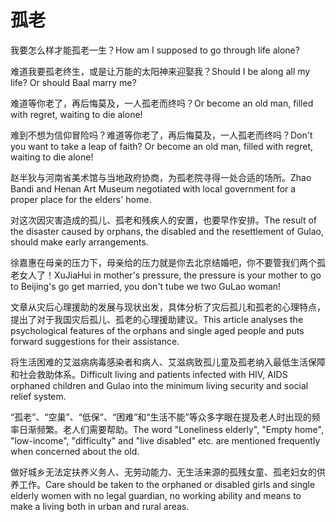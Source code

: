# 孤老

<p><span class="chinese">我要怎么样才能孤老一生？</span><span class="english">How am I supposed to go through life alone?</span></p>

<p><span class="chinese">难道我要孤老终生，或是让万能的太阳神来迎娶我？</span><span class="english">Should I be along all my life? Or should Baal marry me?</span></p>

<p><span class="chinese">难道等你老了，再后悔莫及，一人孤老而终吗？</span><span class="english">Or become an old man, filled with regret, waiting to die alone!</span></p>

<p><span class="chinese">难到不想为信仰冒险吗？难道等你老了，再后悔莫及，一人孤老而终吗？</span><span class="english">Don't you want to take a leap of faith? Or become an old man, filled with regret, waiting to die alone!</span></p>

<p><span class="chinese">赵半狄与河南省美术馆与当地政府协商，为孤老院寻得一处合适的场所。</span><span class="english">Zhao Bandi and Henan Art Museum negotiated with local government for a proper place for the elders' home.</span></p>

<p><span class="chinese">对这次因灾害造成的孤儿、孤老和残疾人的安置，也要早作安排。</span><span class="english">The result of the disaster caused by orphans, the disabled and the resettlement of Gulao, should make early arrangements.</span></p>

<p><span class="chinese">徐嘉惠在母亲的压力下，母亲给的压力就是你去北京结婚吧，你不要管我们两个孤老女人了！</span><span class="english">XuJiaHui in mother's pressure, the pressure is your mother to go to Beijing's go get married, you don't tube we two GuLao woman!</span></p>

<p><span class="chinese">文章从灾后心理援助的发展与现状出发，具体分析了灾后孤儿和孤老的心理特点，提出了对于我国灾后孤儿、孤老的心理援助建议。</span><span class="english">This article analyses the psychological features of the orphans and single aged people and puts forward suggestions for their assistance.</span></p>

<p><span class="chinese">将生活困难的艾滋病病毒感染者和病人、艾滋病致孤儿童及孤老纳入最低生活保障和社会救助体系。</span><span class="english">Difficult living and patients infected with HIV, AIDS orphaned children and Gulao into the minimum living security and social relief system.</span></p>

<p><span class="chinese">“孤老”、“空巢”、“低保”、“困难”和“生活不能”等众多字眼在提及老人时出现的频率日渐频繁。老人们需要帮助。</span><span class="english">The word "Loneliness elderly", "Empty home", "low-income", "difficulty" and "live disabled" etc. are mentioned frequently when concerned about the old.</span></p>

<p><span class="chinese">做好城乡无法定扶养义务人、无劳动能力、无生活来源的孤残女童、孤老妇女的供养工作。</span><span class="english">Care should be taken to the orphaned or disabled girls and single elderly women with no legal guardian, no working ability and means to make a living both in urban and rural areas.</span></p>

